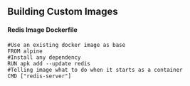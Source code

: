 ## Building Custom Images

#### Redis Image Dockerfile
```docker
#Use an existing docker image as base
FROM alpine
#Install any dependency
RUN apk add --update redis
#Telling image what to do when it starts as a container
CMD ["redis-server"]

```
